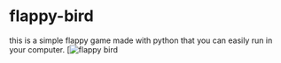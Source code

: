 # flappy-bird
this is a simple flappy game made with python that you can easily run in your computer.
[![flappy bird]([https://raw.githubusercontent.com/miladbadeleh/flappy-bird/main/flappy-game-video.mkv]](https://github.com/miladbadeleh/flappy-bird/blob/325daf1348cf1421296dc794e14c29119e2cb54e/flappy-game-video.mkv))
